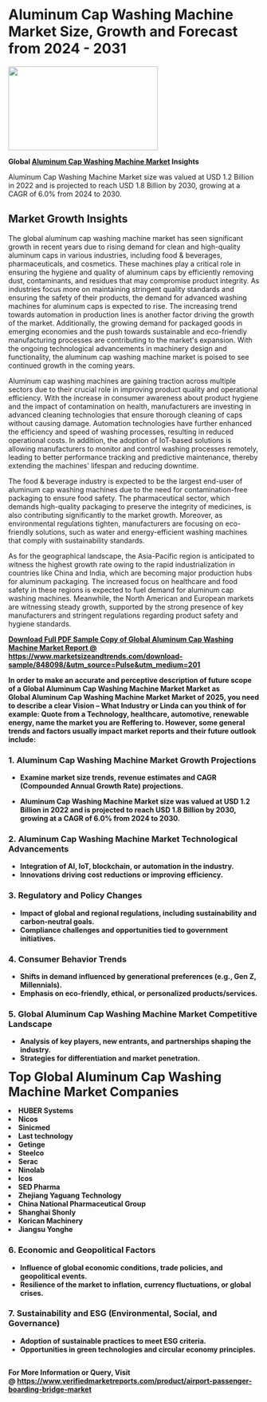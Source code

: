 <H1>Aluminum Cap Washing Machine Market Size, Growth and Forecast from 2024 - 2031</H1><img class="aligncenter size-medium wp-image-584254" src="https://thirdeyenews.in/wp-content/uploads/2024/09/Global-Market-Research-300x168.jpeg" alt="" width="300" height="168" /><p><strong>Global&nbsp;<a href="https://www.marketsizeandtrends.com/download-sample/848098/&amp;utm_source=Pulse&amp;utm_medium=201">Aluminum Cap Washing Machine Market</a> Insights</strong></p><p>Aluminum Cap Washing Machine Market size was valued at USD 1.2 Billion in 2022 and is projected to reach USD 1.8 Billion by 2030, growing at a CAGR of 6.0% from 2024 to 2030.</p><p><h2>Market Growth Insights</h2> <p>The global aluminum cap washing machine market has seen significant growth in recent years due to rising demand for clean and high-quality aluminum caps in various industries, including food & beverages, pharmaceuticals, and cosmetics. These machines play a critical role in ensuring the hygiene and quality of aluminum caps by efficiently removing dust, contaminants, and residues that may compromise product integrity. As industries focus more on maintaining stringent quality standards and ensuring the safety of their products, the demand for advanced washing machines for aluminum caps is expected to rise. The increasing trend towards automation in production lines is another factor driving the growth of the market. Additionally, the growing demand for packaged goods in emerging economies and the push towards sustainable and eco-friendly manufacturing processes are contributing to the market's expansion. With the ongoing technological advancements in machinery design and functionality, the aluminum cap washing machine market is poised to see continued growth in the coming years.</p> <p><strong><a href="#"></a></strong></p> <p>Aluminum cap washing machines are gaining traction across multiple sectors due to their crucial role in improving product quality and operational efficiency. With the increase in consumer awareness about product hygiene and the impact of contamination on health, manufacturers are investing in advanced cleaning technologies that ensure thorough cleaning of caps without causing damage. Automation technologies have further enhanced the efficiency and speed of washing processes, resulting in reduced operational costs. In addition, the adoption of IoT-based solutions is allowing manufacturers to monitor and control washing processes remotely, leading to better performance tracking and predictive maintenance, thereby extending the machines' lifespan and reducing downtime.</p> <p>The food & beverage industry is expected to be the largest end-user of aluminum cap washing machines due to the need for contamination-free packaging to ensure food safety. The pharmaceutical sector, which demands high-quality packaging to preserve the integrity of medicines, is also contributing significantly to the market growth. Moreover, as environmental regulations tighten, manufacturers are focusing on eco-friendly solutions, such as water and energy-efficient washing machines that comply with sustainability standards.</p> <p>As for the geographical landscape, the Asia-Pacific region is anticipated to witness the highest growth rate owing to the rapid industrialization in countries like China and India, which are becoming major production hubs for aluminum packaging. The increased focus on healthcare and food safety in these regions is expected to fuel demand for aluminum cap washing machines. Meanwhile, the North American and European markets are witnessing steady growth, supported by the strong presence of key manufacturers and stringent regulations regarding product safety and hygiene standards.</p> <p><strong><a href="#"></p><p><span class=""><strong>Download Full PDF Sample Copy of Global Aluminum Cap Washing Machine Market Report</strong> @ <a href="https://www.marketsizeandtrends.com/download-sample/848098/&amp;utm_source=Pulse&amp;utm_medium=201" target="_blank">https://www.marketsizeandtrends.com/download-sample/848098/&amp;utm_source=Pulse&amp;utm_medium=201</a></span></p><p>In order to make an accurate and perceptive description of future scope of a Global&nbsp;Aluminum Cap Washing Machine Market Market as Global&nbsp;Aluminum Cap Washing Machine Market Market of 2025, you need to describe a clear Vision &ndash; What Industry or Linda can you think of for example: Quote from a Technology, healthcare, automotive, renewable energy, name the market you are Reffering to. However, some general trends and factors usually impact market reports and their future outlook include:</p><h3>1.&nbsp;<strong>Aluminum Cap Washing Machine Market Growth Projections</strong></h3><ul><li>Examine market size trends, revenue estimates and CAGR (Compounded Annual Growth Rate) projections.</li><li><p>Aluminum Cap Washing Machine Market size was valued at USD 1.2 Billion in 2022 and is projected to reach USD 1.8 Billion by 2030, growing at a CAGR of 6.0% from 2024 to 2030.</p></li></ul><h3>2.&nbsp;<strong>Aluminum Cap Washing Machine Market Technological Advancements</strong></h3><ul><li>Integration of AI, IoT, blockchain, or automation in the industry.</li><li>Innovations driving cost reductions or improving efficiency.</li></ul><h3>3.&nbsp;<strong>Regulatory and Policy Changes</strong></h3><ul><li>Impact of global and regional regulations, including sustainability and carbon-neutral goals.</li><li>Compliance challenges and opportunities tied to government initiatives.</li></ul><h3>4.&nbsp;<strong>Consumer Behavior Trends</strong></h3><ul><li>Shifts in demand influenced by generational preferences (e.g., Gen Z, Millennials).</li><li>Emphasis on eco-friendly, ethical, or personalized products/services.</li></ul><h3>5.&nbsp;<strong>Global Aluminum Cap Washing Machine Market Competitive Landscape</strong></h3><ul><li>Analysis of key players, new entrants, and partnerships shaping the industry.</li><li>Strategies for differentiation and market penetration.</li></ul><p data-pm-slice="1 1 []"><span style="color: inherit; font-family: inherit; font-size: 25px;">Top Global Aluminum Cap Washing Machine Market Companies</span></p><div class="" data-test-id=""><p><li>HUBER Systems</li><li> Nicos</li><li> Sinicmed</li><li> Last technology</li><li> Getinge</li><li> Steelco</li><li> Serac</li><li> Ninolab</li><li> Icos</li><li> SED Pharma</li><li> Zhejiang Yaguang Technology</li><li> China National Pharmaceutical Group</li><li> Shanghai Shonly</li><li> Korican Machinery</li><li> Jiangsu Yonghe</li></p></div><h3>6.&nbsp;<strong>Economic and Geopolitical Factors</strong></h3><ul><li>Influence of global economic conditions, trade policies, and geopolitical events.</li><li>Resilience of the market to inflation, currency fluctuations, or global crises.</li></ul><h3>7.&nbsp;<strong>Sustainability and ESG (Environmental, Social, and Governance)</strong></h3><ul><li>Adoption of sustainable practices to meet ESG criteria.</li><li>Opportunities in green technologies and circular economy principles.</li></ul><h2><strong style="font-size: 14px;">For More Information or Query, Visit @&nbsp;</strong><a style="background-color: #ffffff; font-size: 14px;" href="https://www.marketsizeandtrends.com/report/aluminum-cap-washing-machine-market/" target="_blank">https://www.verifiedmarketreports.com/product/airport-passenger-boarding-bridge-market</a></h2>
